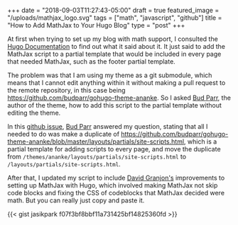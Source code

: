 +++
date = "2018-09-03T11:27:43-05:00"
draft = true
featured_image = "/uploads/mathjax_logo.svg"
tags = ["math", "javascript", "github"]
title = "How to Add MathJax to Your Hugo Blog"
type = "post"
+++

At first when trying to set up my blog with math support, I consulted the [Hugo Documentation](https://gohugo.io/content-management/formats/#enable-mathjax) to find out what it said about it. It just said to add the MathJax script to a partial template that would be included in every page that needed MathJax, such as the footer partial template.

The problem was that I am using my theme as a git submodule, which means that I cannot edit anything within it without making a pull request to the remote repository, in this case being https://github.com/budparr/gohugo-theme-ananke. So I asked [Bud Parr](https://github.com/budparr), the author of the theme, how to add this script to the partial template without editing the theme.

In this [github issue](https://github.com/budparr/gohugo-theme-ananke/issues/129), [Bud Parr](https://github.com/budparr) answered my question, stating that all I needed to do was make a duplicate of https://github.com/budparr/gohugo-theme-ananke/blob/master/layouts/partials/site-scripts.html, which is a partial template for adding scripts to every page, and move the duplicate from `/themes/ananke/layouts/partials/site-scripts.html` to `/layouts/partials/site-scripts.html`.

After that, I updated my script to include [David Granjon's](https://divadnojnarg.github.io/blog/mathjax/) improvements to setting up MathJax with Hugo, which involved making MathJax not skip code blocks and fixing the CSS of codeblocks that MathJax decided were math. But you can really just copy and paste it.

{{< gist jasikpark f07f3bf8bbf11a731425bf14825360fd >}}
